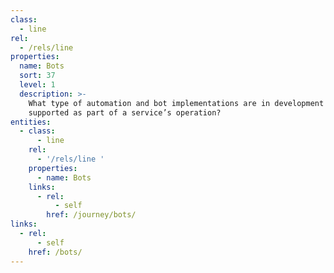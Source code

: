 ```yaml
---
class:
  - line
rel:
  - /rels/line
properties:
  name: Bots
  sort: 37
  level: 1
  description: >-
    What type of automation and bot implementations are in development or being
    supported as part of a service’s operation?
entities:
  - class:
      - line
    rel:
      - '/rels/line '
    properties:
      - name: Bots
    links:
      - rel:
          - self
        href: /journey/bots/
links:
  - rel:
      - self
    href: /bots/
---
```

